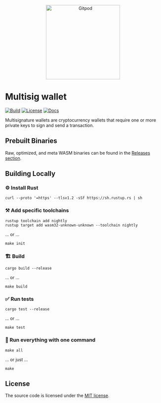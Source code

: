 <p align="center">
  <a href="https://gitpod.io/#https://github.com/gear-dapps/multisig-wallet" target="_blank">
    <img src="https://gitpod.io/button/open-in-gitpod.svg" width="240" alt="Gitpod">
  </a>
</p>

# Multisig wallet

[![Build][build_badge]][build_href]
[![License][lic_badge]][lic_href]
[![Docs][docs_badge]][docs_href]

[build_badge]: https://img.shields.io/github/actions/workflow/status/gear-dapps/multisig-wallet/build.yml?label=Build
[build_href]: https://github.com/gear-dapps/multisig-wallet/actions/workflows/build.yml

[lic_badge]: https://img.shields.io/badge/License-MIT-success
[lic_href]: https://github.com/gear-dapps/multisig-wallet/blob/master/LICENSE

[docs_badge]: https://img.shields.io/badge/docs-online-5023dd
[docs_href]: https://dapp.rs/multisig-wallet

Multisignature wallets are cryptocurrency wallets that require one or more private keys to sign and send a transaction.

## Prebuilt Binaries

Raw, optimized, and meta WASM binaries can be found in the [Releases section](https://github.com/gear-dapps/multisig-wallet/releases).

## Building Locally

### ⚙️ Install Rust

```shell
curl --proto '=https' --tlsv1.2 -sSf https://sh.rustup.rs | sh
```

### ⚒️ Add specific toolchains

```shell
rustup toolchain add nightly
rustup target add wasm32-unknown-unknown --toolchain nightly
```

... or ...

```shell
make init
```

### 🏗️ Build

```shell
cargo build --release
```

... or ...

```shell
make build
```

### ✅ Run tests

```shell
cargo test --release
```

... or ...

```shell
make test
```

### 🚀 Run everything with one command

```shell
make all
```

... or just ...

```shell
make
```

## License

The source code is licensed under the [MIT license](LICENSE).
